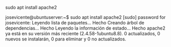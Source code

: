 sudo apt install apache2

josevicente@ubuntuserver:~$ sudo apt install apache2
[sudo] password for josevicente: 
Leyendo lista de paquetes... Hecho
Creando árbol de dependencias... Hecho
Leyendo la información de estado... Hecho
apache2 ya está en su versión más reciente (2.4.58-1ubuntu8.8).
0 actualizados, 0 nuevos se instalarán, 0 para eliminar y 0 no actualizados.
